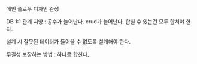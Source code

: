 메인 플로우 디자인 완성

DB
1:1 관계 지양
: 공수가 늘어난다. crud가 늘어난다.
합칠 수 있는건 모두 합쳐야 한다.

설계 시 잘못된 데이터가 들어올 수 없도록 설계해야 한다.

무결성 보장하는 방법 : 하나로 합친다,